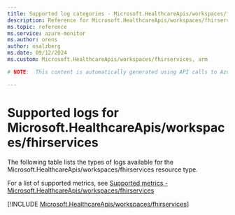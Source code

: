 ```yaml
---
title: Supported log categories - Microsoft.HealthcareApis/workspaces/fhirservices
description: Reference for Microsoft.HealthcareApis/workspaces/fhirservices in Azure Monitor Logs.
ms.topic: reference
ms.service: azure-monitor
ms.author: orens
author: osalzberg
ms.date: 09/12/2024
ms.custom: Microsoft.HealthcareApis/workspaces/fhirservices, arm

# NOTE:  This content is automatically generated using API calls to Azure. Any edits made on these files will be overwritten in the next run of the script. 

---
```





# Supported logs for Microsoft.HealthcareApis/workspaces/fhirservices  
The following table lists the types of logs available for the Microsoft.HealthcareApis/workspaces/fhirservices resource type.
  
  
  
For a list of supported metrics, see [Supported metrics - Microsoft.HealthcareApis/workspaces/fhirservices](../supported-metrics/microsoft-healthcareapis-workspaces-fhirservices-metrics.md)  
  

  
[!INCLUDE [Microsoft.HealthcareApis/workspaces/fhirservices](~/reusable-content/ce-skilling/azure/includes/azure-monitor/reference/logs/microsoft-healthcareapis-workspaces-fhirservices-logs-include.md)]  
  

